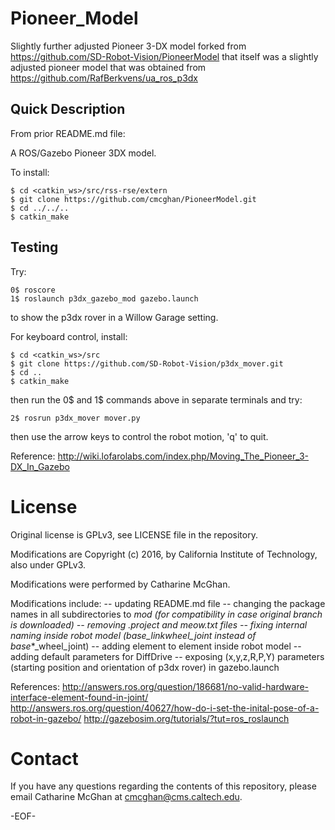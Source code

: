 Pioneer_Model
=============

Slightly further adjusted Pioneer 3-DX model forked from https://github.com/SD-Robot-Vision/PioneerModel
that itself was a slightly adjusted pioneer model that was obtained from https://github.com/RafBerkvens/ua_ros_p3dx

Quick Description
-----------------

From prior README.md file:

A ROS/Gazebo Pioneer 3DX model.

To install:
```
$ cd <catkin_ws>/src/rss-rse/extern
$ git clone https://github.com/cmcghan/PioneerModel.git
$ cd ../../..
$ catkin_make
```

Testing
-------

Try:
```
0$ roscore
1$ roslaunch p3dx_gazebo_mod gazebo.launch 
```
to show the p3dx rover in a Willow Garage setting.

For keyboard control, install:
```
$ cd <catkin_ws>/src
$ git clone https://github.com/SD-Robot-Vision/p3dx_mover.git
$ cd ..
$ catkin_make
```
then run the 0$ and 1$ commands above in separate terminals and try:
```
2$ rosrun p3dx_mover mover.py 
```
then use the arrow keys to control the robot motion, 'q' to quit.

Reference: http://wiki.lofarolabs.com/index.php/Moving_The_Pioneer_3-DX_In_Gazebo

License
=======

Original license is GPLv3, see LICENSE file in the repository.

Modifications are Copyright (c) 2016, by California Institute of Technology, also under GPLv3.

Modifications were performed by Catharine McGhan.

Modifications include:
-- updating README.md file
-- changing the package names in all subdirectories to *_mod (for compatibility in case original branch is downloaded)
-- removing .project and meow.txt files
-- fixing internal naming inside robot model (base_link_*_wheel_joint instead of base_*_wheel_joint)
-- adding <hardwareInterface> element to <joint> element inside robot model
-- adding default parameters for DiffDrive
-- exposing (x,y,z,R,P,Y) parameters (starting position and orientation of p3dx rover) in gazebo.launch

References:
http://answers.ros.org/question/186681/no-valid-hardware-interface-element-found-in-joint/
http://answers.ros.org/question/40627/how-do-i-set-the-inital-pose-of-a-robot-in-gazebo/
http://gazebosim.org/tutorials/?tut=ros_roslaunch

Contact
=======

If you have any questions regarding the contents of this repository, please email Catharine McGhan at <cmcghan@cms.caltech.edu>.

-EOF-

